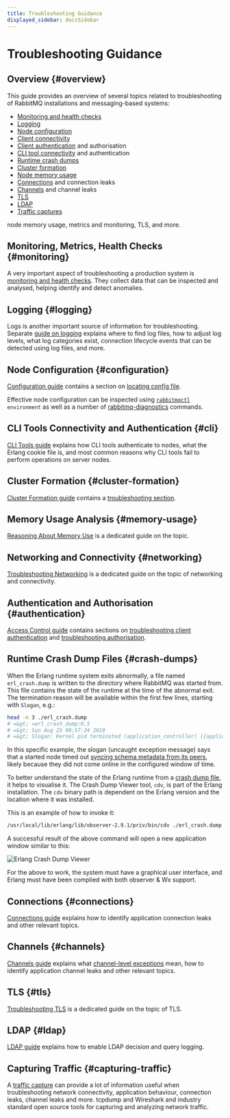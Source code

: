 ```yaml
---
title: Troubleshooting Guidance
displayed_sidebar: docsSidebar
---
```

<!--
Copyright (c) 2005-2023 Broadcom. All Rights Reserved. The term "Broadcom" refers to Broadcom Inc. and/or its subsidiaries.

All rights reserved. This program and the accompanying materials
are made available under the terms of the under the Apache License,
Version 2.0 (the "License”); you may not use this file except in compliance
with the License. You may obtain a copy of the License at

https://www.apache.org/licenses/LICENSE-2.0

Unless required by applicable law or agreed to in writing, software
distributed under the License is distributed on an "AS IS" BASIS,
WITHOUT WARRANTIES OR CONDITIONS OF ANY KIND, either express or implied.
See the License for the specific language governing permissions and
limitations under the License.
-->

# Troubleshooting Guidance

## Overview {#overview}

This guide provides an overview of several topics related to troubleshooting of RabbitMQ installations and
messaging-based systems:

 * [Monitoring and health checks](#monitoring)
 * [Logging](#logging)
 * [Node configuration](#configuration)
 * [Client connectivity](#networking)
 * [Client authentication](#authentication) and authorisation
 * [CLI tool connectivity](#cli) and authentication
 * [Runtime crash dumps](#crash-dumps)
 * [Cluster formation](#cluster-formation)
 * [Node memory usage](#memory-usage)
 * [Connections](#connections) and connection leaks
 * [Channels](#channels) and channel leaks
 * [TLS](#tls)
 * [LDAP](#ldap)
 * [Traffic captures](#capturing-traffic)

node memory usage, metrics and monitoring,
TLS, and more.


## Monitoring, Metrics, Health Checks {#monitoring}

A very important aspect of troubleshooting a production system is [monitoring and health checks](./monitoring).
They collect data that can be inspected and analysed, helping identify and detect anomalies.

## Logging {#logging}

Logs is another important source of information for troubleshooting. Separate [guide on logging](./logging)
explains where to find log files, how to adjust log levels, what log categories exist, connection
lifecycle events that can be detected using log files, and more.


## Node Configuration {#configuration}

[Configuration guide](./configure) contains a section on [locating config file](./configure#verify-configuration-config-file-location).

Effective node configuration can be inspected using <code>[rabbitmqctl](./cli) environment</code> as
well as a number of [rabbitmq-diagnostics](./cli) commands.


## CLI Tools Connectivity and Authentication {#cli}

[CLI Tools guide](./cli#erlang-cookie) explains how CLI tools authenticate to nodes, what the Erlang
cookie file is, and most common reasons why CLI tools fail to perform operations on server nodes.


## Cluster Formation {#cluster-formation}

[Cluster Formation guide](./cluster-formation) contains a [troubleshooting section](./cluster-formation#troubleshooting-cluster-formation).


## Memory Usage Analysis {#memory-usage}

[Reasoning About Memory Use](./memory-use) is a dedicated guide on the topic.


## Networking and Connectivity {#networking}

[Troubleshooting Networking](./troubleshooting-networking) is a dedicated guide on the topic of networking and connectivity.


## Authentication and Authorisation {#authentication}

[Access Control guide](./access-control) contains sections on [troubleshooting client authentication](./access-control#troubleshooting-authn)
and [troubleshooting authorisation](./access-control#troubleshooting-authz).


## Runtime Crash Dump Files {#crash-dumps}

When the Erlang runtime system exits abnormally, a file named `erl_crash.dump`
is written to the directory where RabbitMQ was started from. This file contains
the state of the runtime at the time of the abnormal exit. The termination
reason will be available within the first few lines, starting with `Slogan`, e.g.:

```bash
head -n 3 ./erl_crash.dump
# =&gt; =erl_crash_dump:0.5
# =&gt; Sun Aug 25 00:57:34 2019
# =&gt; Slogan: Kernel pid terminated (application_controller) ({application_start_failure,rabbit,{{timeout_waiting_for_tables,[rabbit_user,rabbit_user_permission,rabbit_topic_permission,rabbit_vhost,rabbit_durable_r
```

In this specific example, the slogan (uncaught exception message) says that a started node
timed out [syncing schema metadata from its peers](./clustering#restarting), likely because they did not come online
in the configured window of time.

To better understand the state of the Erlang runtime from a <a href="http://erlang.org/doc/apps/erts/crash_dump.html" target="_blank" rel="noopener noreferrer">crash dump file</a>, it
helps to visualise it. The Crash Dump Viewer tool, `cdv`, is part of the Erlang installation.
The `cdv` binary path is dependent on the Erlang version and the location where it was installed.

This is an example of how to invoke it:

```bash
/usr/local/lib/erlang/lib/observer-2.9.1/priv/bin/cdv ./erl_crash.dump
```

A successful result of the above command will open a new application window similar to this:

![Erlang Crash Dump Viewer](/img/erlang-crash-dump-viewer.png)

For the above to work, the system must have a graphical user interface, and
Erlang must have been complied with both observer & Wx support.


## Connections {#connections}

[Connections guide](./connections) explains how to identify application connection leaks and other
relevant topics.


## Channels {#channels}

[Channels guide](./channels) explains what [channel-level exceptions](./channels#error-handling) mean,
how to identify application channel leaks and other relevant topics.


## TLS {#tls}

[Troubleshooting TLS](./troubleshooting-ssl) is a dedicated guide on the topic of TLS.


## LDAP {#ldap}

[LDAP guide](./ldap#troubleshooting) explains how to enable LDAP decision and query logging.


## Capturing Traffic {#capturing-traffic}

A [traffic capture](./amqp-wireshark) can provide a lot of information useful when troubleshooting network connectivity, application behaviour,
connection leaks, channel leaks and more. tcpdump and Wireshark and industry standard open source tools
for capturing and analyzing network traffic.
